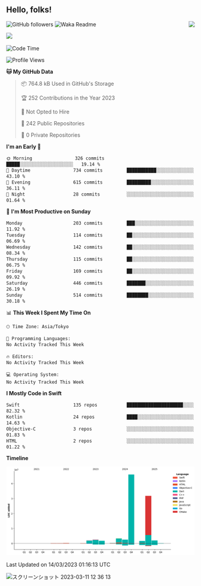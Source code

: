 ## Hello, folks! 

<p>
<img align="right" src="https://media.giphy.com/media/26ufdb3cYKwbRtYVW/giphy.gif" style="max-width:100%;" height="150px">


![GitHub followers](https://img.shields.io/github/followers/YamamotoDesu?label=Follow&style=social)
![Waka Readme](https://github.com/YamamotoDesu/YamamotoDesu/workflows/Waka%20Readme/badge.svg)

![](https://github-profile-summary-cards.vercel.app/api/cards/profile-details?username=YamamotoDesu&theme=vue)

<!--START_SECTION:waka-->
![Code Time](http://img.shields.io/badge/Code%20Time-207%20hrs%2025%20mins-blue)

![Profile Views](http://img.shields.io/badge/Profile%20Views-11-blue)

**🐱 My GitHub Data** 

> 📦 764.8 kB Used in GitHub's Storage 
 > 
> 🏆 252 Contributions in the Year 2023
 > 
> 🚫 Not Opted to Hire
 > 
> 📜 242 Public Repositories 
 > 
> 🔑 0 Private Repositories 
 > 
**I'm an Early 🐤** 

```text
🌞 Morning                326 commits         █████░░░░░░░░░░░░░░░░░░░░   19.14 % 
🌆 Daytime                734 commits         ███████████░░░░░░░░░░░░░░   43.10 % 
🌃 Evening                615 commits         █████████░░░░░░░░░░░░░░░░   36.11 % 
🌙 Night                  28 commits          ░░░░░░░░░░░░░░░░░░░░░░░░░   01.64 % 
```
📅 **I'm Most Productive on Sunday** 

```text
Monday                   203 commits         ███░░░░░░░░░░░░░░░░░░░░░░   11.92 % 
Tuesday                  114 commits         ██░░░░░░░░░░░░░░░░░░░░░░░   06.69 % 
Wednesday                142 commits         ██░░░░░░░░░░░░░░░░░░░░░░░   08.34 % 
Thursday                 115 commits         ██░░░░░░░░░░░░░░░░░░░░░░░   06.75 % 
Friday                   169 commits         ██░░░░░░░░░░░░░░░░░░░░░░░   09.92 % 
Saturday                 446 commits         ███████░░░░░░░░░░░░░░░░░░   26.19 % 
Sunday                   514 commits         ████████░░░░░░░░░░░░░░░░░   30.18 % 
```


📊 **This Week I Spent My Time On** 

```text
🕑︎ Time Zone: Asia/Tokyo

💬 Programming Languages: 
No Activity Tracked This Week

🔥 Editors: 
No Activity Tracked This Week

💻 Operating System: 
No Activity Tracked This Week
```

**I Mostly Code in Swift** 

```text
Swift                    135 repos           █████████████████████░░░░   82.32 % 
Kotlin                   24 repos            ████░░░░░░░░░░░░░░░░░░░░░   14.63 % 
Objective-C              3 repos             ░░░░░░░░░░░░░░░░░░░░░░░░░   01.83 % 
HTML                     2 repos             ░░░░░░░░░░░░░░░░░░░░░░░░░   01.22 % 
```



**Timeline**

![Lines of Code chart](https://raw.githubusercontent.com/YamamotoDesu/YamamotoDesu/main/assets/bar_graph.png)


 Last Updated on 14/03/2023 01:16:13 UTC
<!--END_SECTION:waka-->


<img width="600" alt="スクリーンショット 2023-03-11 12 36 13" src="https://user-images.githubusercontent.com/47273077/224462864-3afdd944-88a2-4661-8538-798daa0ad198.png">

